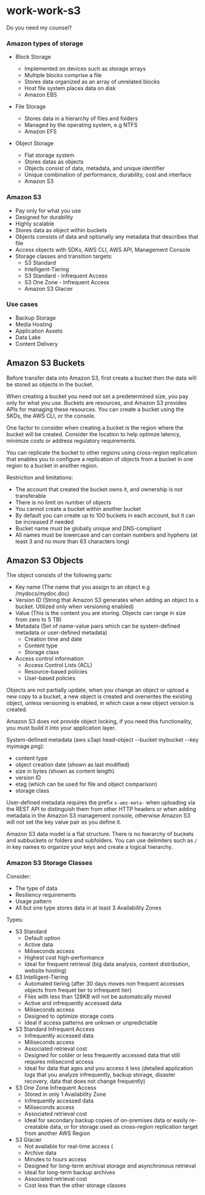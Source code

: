 work-work-s3
==============

Do you need my counsel?

### Amazon types of storage

- Block Storage

  - Implemented on devices such as storage arrays
  - Multiple blocks comprise a file
  - Stores data organized as an array of unrelated blocks
  - Host file system places data on disk
  - Amazon EBS

- File Storage

  - Stores data in a hierarchy of files and folders
  - Managed by the operating system, e.g NTFS
  - Amazon EFS

- Object Storage

  - Flat storage system
  - Stores datas as objects
  - Objects consist of data, metadata, and unique identifier
  - Unique combination of performance, durability, cost and interface 
  - Amazon S3

### Amazon S3

- Pay only for what you use
- Designed for durability
- Highly scalable
- Stores data as object within buckets
- Objects consists of data and optionally any metadata that describes that file
- Access objects with SDKs, AWS CLI, AWS API, Management Console
- Storage classes and transition targets:
  - S3 Standard
  - Intelligent-Tiering
  - S3 Standard - Infrequent Access
  - S3 One Zone - Infrequent Access
  - Amazon S3 Glacier

### Use cases

- Backup Storage
- Media Hosting
- Application Assets
- Data Lake
- Content Delivery

## Amazon S3 Buckets

Before transfer data into Amazon S3, first create a bucket then the data will be stored as objects in the bucket.

When creating a bucket you need not set a predetermined size, you pay only for what you use.
Buckets are resources, and Amazon S3 provides APIs for managing these resources. You can create a bucket using the SKDs, the AWS CLI, or the console.

One factor to consider when creating a bucket is the region where the bucket will be created. Consider the location to help optimze latency, minimize costs or address regulatory requirements.

You can replicate the bucket to other regions using cross-region replication that enables you to configure a replication of objects from a bucket in one region to a bucket in another region.

Restriction and limitations:
  - The account that created the bucket owns it, and ownership is not transferable
  - There is no limit on number of objects
  - You cannot create a bucket within another bucket
  - By default you can create up to 100 buckets in each account, but it can be increased if needed
  - Bucket name must be globally unique and DNS-compliant
  - All names must be lowercase and can contain numbers and hyphens (at least 3 and no more than 63 characters long)

## Amazon S3 Objects

The object consists of the following parts:
  - Key name (The name that you assign to an object e.g /mydocs/mydoc.doc)
  - Version ID (String that Amazon S3 generates when adding an object to a bucket. Utilized only when versioning enabled)
  - Value (This is the content you are storing. Objects can range in size from zero to 5 TB)
  - Metadata (Set of name-value pairs which can be system-defined metadata or user-defined metadata)
    - Creation time and date
    - Content type
    - Storage class
  - Access control information
    - Access Control Lists (ACL)
    - Resource-based policies
    - User-based policies

Objects are not partially update, when you change an object or upload a new copy to a bucket, a new object is created and overwrites the existing object, unless versioning is enabled, in which case a new object version is created.

Amazon S3 does not provide object locking, if you need this functionality, you must build it into your application layer.

System-defined metadata (aws s3api head-object --bucket mybucket --key myimage.png):
  - content type
  - object creation date (shown as last modified)
  - size in bytes (shown as content length)
  - version ID
  - etag (which can be used for file and object comparison)
  - storage class
  
User-defined metadata requires the prefix `x-amz-meta-` when uploading via the REST API to distinguish them from other HTTP headers or when adding metadata in the Amazon S3 management console, otherwise Amazon S3 will not set the key value pair as you define it.

Amazon S3 data model is a flat structure. There is no hierarchy of buckets and subbuckets or folders and subfolders.
You can use delimiters such as `/` in key names to organize your keys and create a logical hierarchy.

### Amazon S3 Storage Classes

Consider:
  - The type of data
  - Resiliency requirements
  - Usage pattern
  - All but one type stores data in at least 3 Availability Zones

Types:

- S3 Standard
  - Default option
  - Active data
  - Miliseconds access
  - Highest cost high-performance
  - Ideal for frequent retrieval (big data analysis, content distribution, website hosting)
- S3 Intelligent-Tiering
  - Automated tiering (after 30 days moves non frequent accesses objects from frequet tier to infrequent tier)
  - Files with less than 128KB will not be automatically moved
  - Active and infrequently accessed data
  - Miliseconds access
  - Designed to optimize storage costs
  - Ideal if access patterns are unkown or unpredictable
- S3 Standard Infrequent Access
  - Infrequently accessed data
  - Miliseconds access
  - Associated retrieval cost
  - Designed for colder or less frequently accessed data that still requires milisecond access
  - Ideal for data that ages and you access it less (detailed application logs that you analyze infrequently, backup storage, disaster recovery, data that does not change frequently)
- S3 One Zone Infrequent Access
  - Stored in only 1 Availability Zone
  - Infrequently accessed data
  - Miliseconds access
  - Associated retrieval cost
  - Ideal for secondary backup copies of on-premises data or easily re-creatable data, or for storage used as cross-region replication target from another AWS Region
- S3 Glacier
  - Not available for real-time access (
  - Archive data
  - Minutes to hours access
  - Designed for long-term archival storage and asynchronous retrieval
  - Ideal for long-term backup archives
  - Associated retrieval cost
  - Cost less than the other storage classes
